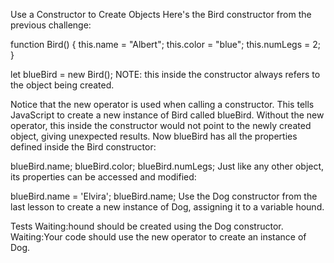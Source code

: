 Use a Constructor to Create Objects
Here's the Bird constructor from the previous challenge:

function Bird() {
  this.name = "Albert";
  this.color  = "blue";
  this.numLegs = 2;
}

let blueBird = new Bird();
NOTE: this inside the constructor always refers to the object being created.

Notice that the new operator is used when calling a constructor. This tells JavaScript to create a new instance of Bird called blueBird. Without the new operator, this inside the constructor would not point to the newly created object, giving unexpected results. Now blueBird has all the properties defined inside the Bird constructor:

blueBird.name;
blueBird.color;
blueBird.numLegs;
Just like any other object, its properties can be accessed and modified:

blueBird.name = 'Elvira';
blueBird.name;
Use the Dog constructor from the last lesson to create a new instance of Dog, assigning it to a variable hound.

Tests
Waiting:hound should be created using the Dog constructor.
Waiting:Your code should use the new operator to create an instance of Dog.